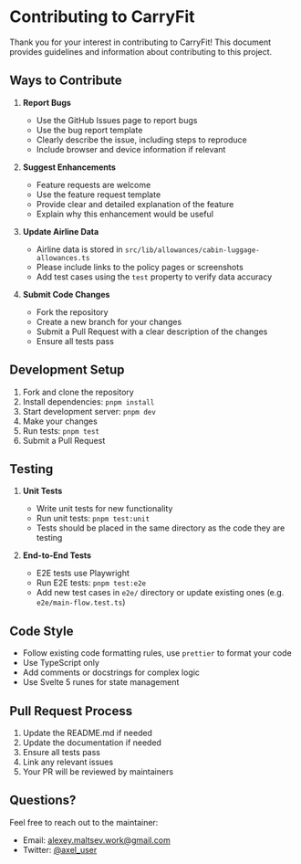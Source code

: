# Contributing to CarryFit

Thank you for your interest in contributing to CarryFit! This document provides guidelines and information about contributing to this project.

## Ways to Contribute

1. **Report Bugs**
   - Use the GitHub Issues page to report bugs
   - Use the bug report template
   - Clearly describe the issue, including steps to reproduce
   - Include browser and device information if relevant

2. **Suggest Enhancements**
   - Feature requests are welcome
   - Use the feature request template
   - Provide clear and detailed explanation of the feature
   - Explain why this enhancement would be useful

3. **Update Airline Data**
   - Airline data is stored in `src/lib/allowances/cabin-luggage-allowances.ts`
   - Please include links to the policy pages or screenshots
   - Add test cases using the `test` property to verify data accuracy

4. **Submit Code Changes**
   - Fork the repository
   - Create a new branch for your changes
   - Submit a Pull Request with a clear description of the changes
   - Ensure all tests pass

## Development Setup

1. Fork and clone the repository
2. Install dependencies: `pnpm install`
3. Start development server: `pnpm dev`
4. Make your changes
5. Run tests: `pnpm test`
6. Submit a Pull Request

## Testing

1. **Unit Tests**
   - Write unit tests for new functionality
   - Run unit tests: `pnpm test:unit`
   - Tests should be placed in the same directory as the code they are testing

2. **End-to-End Tests**
   - E2E tests use Playwright
   - Run E2E tests: `pnpm test:e2e`
   - Add new test cases in `e2e/` directory or update existing ones (e.g. `e2e/main-flow.test.ts`)

## Code Style

- Follow existing code formatting rules, use `prettier` to format your code
- Use TypeScript only
- Add comments or docstrings for complex logic
- Use Svelte 5 runes for state management

## Pull Request Process

1. Update the README.md if needed
2. Update the documentation if needed
3. Ensure all tests pass
4. Link any relevant issues
5. Your PR will be reviewed by maintainers

## Questions?

Feel free to reach out to the maintainer:

- Email: [alexey.maltsev.work@gmail.com](mailto:alexey.maltsev.work@gmail.com)
- Twitter: [@axel_user](https://x.com/axel_user)
